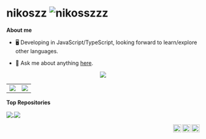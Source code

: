 # nikoszz <img src="https://komarev.com/ghpvc/?username=nikosszzz&style=flat-square" alt="nikosszzz" /><br>

**About me**

- 🖥️ Developing in JavaScript/TypeScript, looking forward to learn/explore other languages.

- 💬 Ask me about anything [here](https://github.com/nikosszzz/nikosszzz/issues).

<p align="center">
  <a href="https://skillicons.dev">
    <img src="https://skillicons.dev/icons?i=react,electron,nextjs,nodejs,ts,js,html,css,linux,github,vscode,git,discord" />
  </a>
</p>

<table>
  <tr>
    <td align="center" style="padding=0;width=50%;">
      <img src="https://github-readme-stats.vercel.app/api?username=nikosszzz&show_icons=true&hide_border=true&hide_title=true&count_private=true&theme=dracula" />
    </td>
    <td align="center" style="padding=0;width=50%;">
      <img src="https://github-readme-stats.vercel.app/api/top-langs/?username=nikosszzz&show_icons=true&layout=compact&hide_border=true&hide_title=true&count_private=true&theme=dracula" />
    </td>
  </tr>
</table>

**Top Repositories**

<a href="https://github.com/nikosszzz/musicbot">
  <img align="center" src="https://github-readme-stats.vercel.app/api/pin/?username=nikosszzz&repo=musicbot&theme=dracula&hide_border=true" />
</a>
<a href="https://github.com/nikosszzz/windows-app">
  <img align="center" src="https://github-readme-stats.vercel.app/api/pin/?username=nikosszzz&repo=windows-app&theme=dracula&hide_border=true" />
</a>

<br />
<br />

<a href="https://twitter.com/nikosszzzz">
  <img align="right" alt="Twitter" width="21px" src="https://skillicons.dev/icons?i=twitter" />
</a>
<a href="https://discord.gg/QFvCUDydvV">
  <img align="right" alt="Infinium - My Discord Bot" width="21px" src="https://cdn.discordapp.com/avatars/812605665143029770/a94a217cc669d51d4eb6781ad46f50ea.webp?size=80" />
</a>
<a href="https://discord.com/users/327065865201909762">
  <img align="right" alt="Discord" width="21px" src="https://skillicons.dev/icons?i=discord" />
</a>
